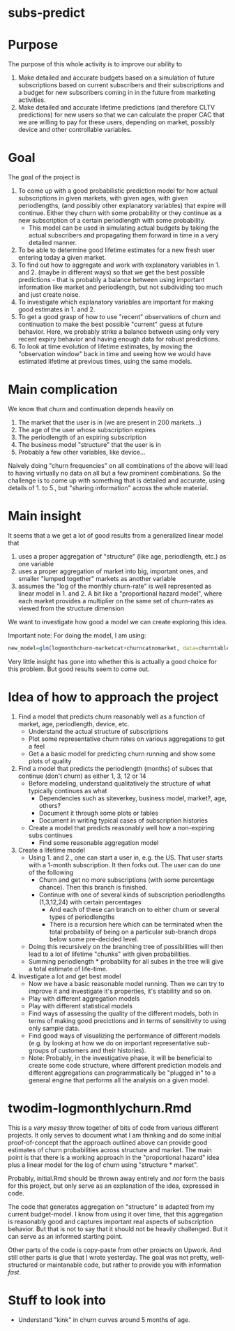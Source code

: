 # subs-predict

# Purpose

The purpose of this whole activity is to improve our ability to

1. Make detailed and accurate budgets based on a simulation of future subscriptions based on 
   current subscribers and their subscriptions and a budget for new subscribers coming in 
   in the future from marketing activities.
2. Make detailed and accurate lifetime predictions (and therefore CLTV predictions) for new users 
   so that we can calculate the proper CAC that we are willing to pay for these users, depending on 
   market, possibly device and other controllable variables.

# Goal

The goal of the project is

1. To come up with a good probabilistic prediction model for how actual subscriptions in given markets, with given ages,
   with given periodlengths, (and possibly other explanatory variables) that expire will continue. Either they churn 
   with some probability or they continue as a new subscription of a certain periodlength with some probability.
   * This model can be used in simulating actual budgets by taking the actual subscribers and propagating them forward
     in time in a very detailed manner.
2. To be able to determine good lifetime estimates for a new fresh user entering today a given market.
3. To find out how to aggregate and work with explanatory variables in 1. and 2. (maybe in different ways) 
   so that we get the best possible
   predictions - that is probably a balance between using important information like market and periodlength, 
   but not subdividing too much and just create noise.
4. To investigate which explanatory variables are important	for making good estimates in 1. and 2.
5. To get a good grasp of how to use "recent" observations of churn and continuation to make the best
   possible "current" guess at future behavior. Here, we probably strike a balance between using only very recent 
   expiry behavior and having enough data for robust predictions.
6. To look at time evolution of lifetime estimates, by moving the "observation window" back in time and 
   seeing how we would have estimated lifetime at previous times, using the same models.
	 
# Main complication

We know that churn and continuation depends heavily on

1. The market that the user is in (we are present in 200 markets...)
2. The age of the user whose subscription expires
3. The periodlength of an expiring subscription
4. The business model "structure" that the user is in
5. Probably a few other variables, like device...

Naively doing "churn frequencies" on all combinations of the above will lead to having virtually
no data on all but a few prominent combinations. So the challenge is to come up with something that
is detailed and accurate, using details of 1. to 5., but "sharing information" across the whole material.

# Main insight

It seems that a we get a lot of good results from a generalized linear model that 

1. uses a proper aggregation of "structure" (like age, periodlength, etc.) as one variable
2. uses a proper aggregation of market into big, important ones, and smaller "lumped together" markets
   as another variable
3. assumes the "log of the monthly churn-rate" is well represented as linear model in 1. and 2. A bit like
   a "proportional hazard model", where each market provides a multiplier on the same set of churn-rates as
   viewed from the structure dimension

We want to investigate how good a model we can create exploring this idea.

Important note: For doing the model, I am using:

```R
new_model=glm(logmonthchurn~marketcat+churncatnomarket, data=churntable, weights = churntable$weight)
```

Very little insight has gone into whether this is actually a good choice for this problem. But 
good results seem to come out.

# Idea of how to approach the project

1. Find a model that predicts churn reasonably well as a function of market, age, periodlength, device, etc.
   * Understand the actual structure of subscriptions
   * Plot some representative churn rates on various aggregations to get a feel
   * Get a a basic model for predicting churn running and show some plots of quality
2. Find a model that predicts the periodlength (months) of subses that continue (don't churn)
   as either 1, 3, 12 or 14
   * Before modeling, understand qualitatively the structure of what typically continues as what
     * Dependencies such as siteverkey, business model, market?, age, others?
	 * Document it through some plots or tables
	 * Document in writing typical cases of subscription histories
   * Create a model that predicts reasonably well how a non-expiring subs continues 
     * Find some reasonable aggregation model
3. Create a lifetime model
   * Using 1. and 2., one can start a user in, e.g. the US. That user starts with a
     1-month subscription. It then forks out. The user can do one of the following
	   * Churn and get no more subscriptions (with some percentage chance). Then this branch is finished.
	   * Continue with one of several kinds of subscription periodlengths (1,3,12,24) with certain percentages
	     * And each of these can branch on to either churn or several types of periodlengths
		 * There is a recursion here which can be terminated when the total probability of being on a particular sub-branch
		   drops below some pre-decided level.
	* Doing this recursively on the branching tree of possibilities will then lead to a lot of lifetime "chunks" with 
	  given probabilities.
	* Summing periodlength * probability for all subes in the tree will give a total estimate of life-time.
4. Investigate a lot and get best model
   * Now we have a basic reasonable model running. Then we can try to improve it and investigate it's 
     properties, it's stability and so on.
   * Play with different aggregation models
   * Play with different statistical models
   * Find ways of assessing the quality of the different models, both 
     in terms of making good precictions and in terms of sensitivity to using only sample data.
   * Find good ways of visualizing the performance of different models (e.g. by looking at how we do on 
     important representative sub-groups of customers and their histories).
   * Note: Probably, in the investigative phase, it will be beneficial to create some code structure, where different 
     prediction models and different aggregations can programmatically be "plugged in" to a general engine that performs
	 all the analysis on a given model.
   
# twodim-logmonthlychurn.Rmd

This is a *very messy* throw together of bits of code from various different projects. It only serves to document
what I am thinking and do some initial proof-of-concept that the approach outlined above can provide good estimates
of churn probabilities across structure and market. The main point is that there is a working approach 
in the "proportional hazard" idea plus a linear model for the log of churn using "structure * market".

Probably, initial.Rmd should be thrown away entirely and *not* form the basis for this project, but only serve 
as an explanation of the idea, expressed in code.

The code that generates aggregation on "structure" is adapted from my current budget-model. 
I know from using it over time, that this aggregation is reasonably good and captures important real aspects of 
subscription behavior. But that is not to say that it should not be heavily challenged. But it can serve as an informed
starting point.

Other parts of the code is copy-paste from other projects on Upwork. And still other parts is glue that I wrote yesterday.
The goal was not pretty, well-structured or maintanable code, but rather to provide you with information *fast*.

# Stuff to look into   
  * Understand "kink" in churn curves around 5 months of age.